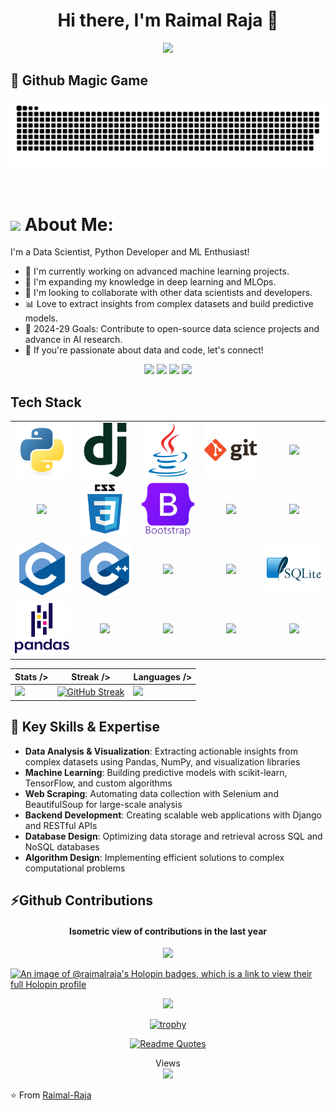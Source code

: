 <div align="center">
    <h1> Hi there, I'm Raimal Raja 👋<a href="#"></h1>
  </div>
	    
  <p align="center">
<a href="https://github.com/Raimal-Raja"><img src="https://readme-typing-svg.herokuapp.com?lines=Python+Developer;Machine+Learning+Engineer;Web+Scraper;&center=true&width=500&height=50"></a>

## 🐛 Github Magic Game

<p align="center">
 <img src="https://github.com/Shoaib19/Shoaib19/raw/output/github-contribution-grid-snake-dark.svg" alt="snake"></center>
</p>
<br>


# <img src='https://media.giphy.com/media/v1.Y2lkPTc5MGI3NjExNGY5OGI2MzE1YmQzOTVmNzAyNTVmZTM5MWJlYTBkYjZlNTY5YmQ5MyZlcD12MV9pbnRlcm5hbF9naWZzX2dpZklkJmN0PWc/LHZyixOnHwDDy/giphy.gif' height=65/>  About Me:

I'm a Data Scientist, Python Developer and ML Enthusiast!
- 🔭 I'm currently working on advanced machine learning projects.
- 🌱 I'm expanding my knowledge in deep learning and MLOps.
- 👯 I'm looking to collaborate with other data scientists and developers.
- 📊 Love to extract insights from complex datasets and build predictive models.
- 🥅 2024-29 Goals: Contribute to open-source data science projects and advance in AI research.
- 💎 If you're passionate about data and code, let's connect!

<p align="center">
<a href="https://pk.linkedin.com/in/raimal-raja-kolhi-9422351b6"><img src="https://img.shields.io/badge/-Raimal%20Raja-0077B5?style=flat&logo=Linkedin&logoColor=white"/></a>
<a href="mailto:raimalrajagoal@gmail.com"><img src="https://img.shields.io/badge/-raimalrajagoal@gmail.com-D14836?style=flat&logo=Gmail&logoColor=white"/></a>
<a href="https://github.com/Raimal-Raja"><img src="https://img.shields.io/badge/-@Raimal--Raja-181717?style=flat&logo=Github&logoColor=white"/></a>
<a href="https://leetcode.com/u/raimal_raja/"><img src="https://img.shields.io/badge/-/Raimal--Raja-e8b519?style=flat&logo=leetcode&logoColor=black"/></a>
</p>

<h2>Tech Stack</h2>

<table width="80%">
<tr>
    <td align='center' width="150">
        <img src="https://github.com/devicons/devicon/blob/master/icons/python/python-original.svg" width="100">
    </td>

  <td align='center' width="150">
        <img src="https://github.com/devicons/devicon/blob/master/icons/django/django-plain.svg"  width="100">
    </td>
 <td align='center' width="150">
        <img src="https://github.com/devicons/devicon/blob/master/icons/java/java-original.svg" width="100">
    </td>
 <td align='center' width="200">
        <img src="https://github.com/devicons/devicon/blob/master/icons/git/git-original-wordmark.svg" width="100">
    </td>
 <td align='center' width="200">
        <img src="https://www.vectorlogo.zone/logos/numpy/numpy-ar21.svg">
    </td>
 
</tr>
 
<tr>
    <td align='center' width="200">
        <img src="https://upload.wikimedia.org/wikipedia/commons/thumb/3/38/HTML5_Badge.svg/600px-HTML5_Badge.svg.png"  width="70">
    </td>
    <td align='center' width="200">
        <img src="https://raw.githubusercontent.com/devicons/devicon/0d6c64dbbf311879f7d563bfc3ccf559f9ed111c/icons/css3/css3-original-wordmark.svg" width="80">
    </td>
 <td align='center' width="200">
        <img src="https://github.com/devicons/devicon/blob/master/icons/bootstrap/bootstrap-original-wordmark.svg" width="100">
    </td>
     <td align='center' width="200">
        <img src="https://github.com/abranhe/programming-languages-logos/blob/master/src/javascript/javascript.svg" width="90">
    </td>
    <td align='center' width="200">
        <img src="https://www.vectorlogo.zone/logos/tensorflow/tensorflow-ar21.svg">
    </td>
</tr>
 
<tr>
    <td align='center' width="200">
        <img src="https://github.com/devicons/devicon/blob/master/icons/c/c-original.svg" width="100">
    </td>
    <td align='center' width="200">
        <img src="https://github.com/devicons/devicon/blob/master/icons/cplusplus/cplusplus-original.svg" width="90">
    </td>
 <td align='center' width="200">
        <img src="https://www.vectorlogo.zone/logos/jupyter/jupyter-ar21.svg">
    </td>
  <td align='center' width="200">
        <img src="https://www.vectorlogo.zone/logos/mysql/mysql-ar21.svg">
    </td>
    <td align='center' width="200">
        <img src="https://github.com/devicons/devicon/blob/master/icons/sqlite/sqlite-original-wordmark.svg" width="100">
    </td>
</tr>
	
<tr>
    <td align='center' width="200">
        <img src="https://github.com/devicons/devicon/blob/master/icons/pandas/pandas-original-wordmark.svg" width="140">
    </td>
    <td align='center' width="200">
        <img src="https://www.vectorlogo.zone/logos/opencv/opencv-ar21.svg">
    </td>
 <td align='center' width="200">
        <img src="https://github.com/valohai/ml-logos/blob/master/scikit-learn.svg" width="150">
    </td>
     <td align='center' width="200">
        <img src="https://www.vectorlogo.zone/logos/oracle/oracle-ar21.svg">
    </td>
    <td align='center' width="200">
        <img src="https://www.vectorlogo.zone/logos/plot_ly/plot_ly-ar21.svg">
    </td>
</tr>
    
</table>

|Stats />|Streak />|Languages />
|---|---|---|
|![](https://github-readme-stats.vercel.app/api?username=Raimal-Raja&theme=gruvbox&show_icons=true)|[![GitHub Streak](https://streak-stats.demolab.com/?user=Raimal-Raja&theme=gruvbox&hide_border=true&border_radius=32&date_format=j%20M%5B%20Y%5D&ring=888888)](https://git.io/streak-stats)|![](https://github-readme-stats.vercel.app/api/top-langs/?username=Raimal-Raja&layout=compact&theme=gruvbox)|

## 🚀 Key Skills & Expertise

- **Data Analysis & Visualization**: Extracting actionable insights from complex datasets using Pandas, NumPy, and visualization libraries
- **Machine Learning**: Building predictive models with scikit-learn, TensorFlow, and custom algorithms
- **Web Scraping**: Automating data collection with Selenium and BeautifulSoup for large-scale analysis
- **Backend Development**: Creating scalable web applications with Django and RESTful APIs
- **Database Design**: Optimizing data storage and retrieval across SQL and NoSQL databases
- **Algorithm Design**: Implementing efficient solutions to complex computational problems

## ⚡️Github Contributions
	
<h4 align="center">Isometric view of contributions in the last year</h4>
<p align="center">
	<a href="./profile-3d-contrib/profile-night-rainbow.svg">
		<img width="900em" src="./profile-3d-contrib/profile-night-rainbow.svg">
	</a>
</p>

[![An image of @raimalraja's Holopin badges, which is a link to view their full Holopin profile](https://holopin.me/raimalraja)](https://holopin.io/@raimalraja)

<p align="center">
	<img width="625em" src="https://github-profile-summary-cards.vercel.app/api/cards/profile-details?username=Raimal-Raja&theme=gruvbox" />
</p>

<p align="center"> 
 <a href="https://github.com/Raimal-Raja/github-profile-trophy">
  <img src="https://github-profile-trophy.vercel.app/?username=Raimal-Raja&theme=gruvbox&no-frame=true&column=-1" alt="trophy">
 </a>
</p>

<p align="center">
 <a href="https://github.com/piyushsuthar/github-readme-quotes">
  <img src="https://quotes-github-readme.vercel.app/api?type=horizontal&theme=github" alt="Readme Quotes">
 </a>
</p>

<p align="center"> 
  Views<br>
  <img src="https://profile-counter.glitch.me/Raimal-Raja/count.svg" />
</p>

⭐️ From [Raimal-Raja](https://github.com/Raimal-Raja)
